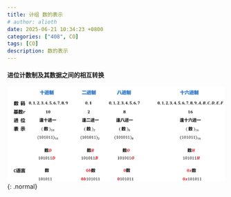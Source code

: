```yaml
---
title: 计组 数的表示
# author: alioth
date: 2025-06-21 10:34:23 +0800
categories: ["408", CO]
tags: [CO]
description: 数的表示
---
```


#### 进位计数制及其数据之间的相互转换

![Desktop View](/assets/img/CO/数的表示.png){: .normal}